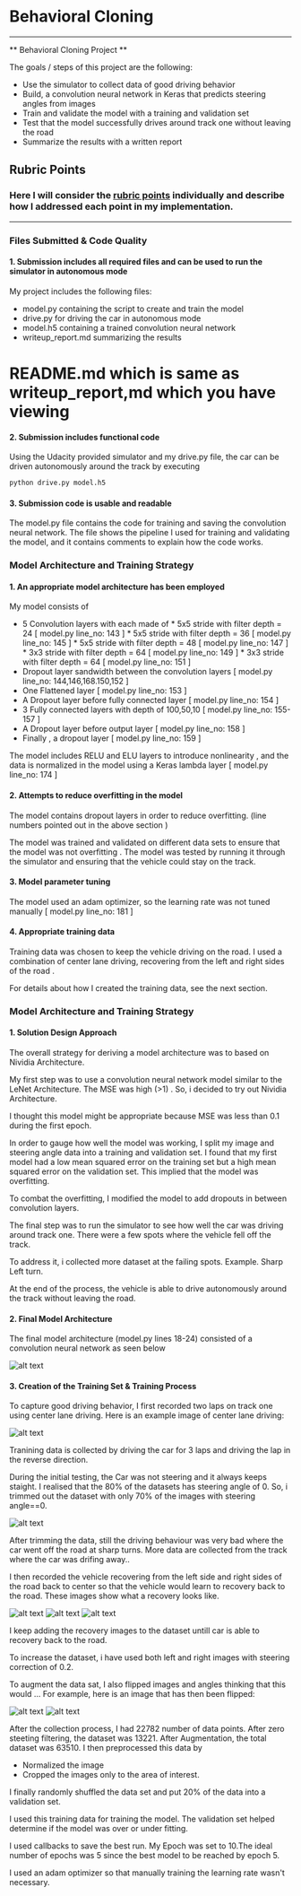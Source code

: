 # **Behavioral Cloning** 

---

** Behavioral Cloning Project **

The goals / steps of this project are the following:
* Use the simulator to collect data of good driving behavior
* Build, a convolution neural network in Keras that predicts steering angles from images
* Train and validate the model with a training and validation set
* Test that the model successfully drives around track one without leaving the road
* Summarize the results with a written report


[//]: # (Image References)

[image1]: images/architecture.jpg "Architecture"
[image2]: images/center_driving.jpg "Center Driving"
[image3]: images/left_recovery_1.jpg "Left Recovery"
[image4]: images/left_recovery_2.jpg "Left Recovery"
[image5]: images/right_recovery_1.jpg "Right Recovery"
[image6]: images/unflipped_image.jpg "Unflipper Image"
[image7]: images/flipped_image.jpg "Dataset"
[image8]: images/dataset.jpg "Dataset"

## Rubric Points
### Here I will consider the [rubric points](https://review.udacity.com/#!/rubrics/432/view) individually and describe how I addressed each point in my implementation.  

---
### Files Submitted & Code Quality

#### 1. Submission includes all required files and can be used to run the simulator in autonomous mode

My project includes the following files:
* model.py containing the script to create and train the model
* drive.py for driving the car in autonomous mode
* model.h5 containing a trained convolution neural network 
* writeup_report.md summarizing the results
# README.md which is same as writeup_report,md which you have viewing

#### 2. Submission includes functional code
Using the Udacity provided simulator and my drive.py file, the car can be driven autonomously around the track by executing 
```sh
python drive.py model.h5
```

#### 3. Submission code is usable and readable

The model.py file contains the code for training and saving the convolution neural network. The file shows the pipeline I used for training and validating the model, and it contains comments to explain how the code works.

### Model Architecture and Training Strategy

#### 1. An appropriate model architecture has been employed

My model consists of 
 * 5 Convolution layers with each made of
        * 5x5 stride with filter depth = 24 [ model.py line_no: 143  ]
        * 5x5 stride with filter depth = 36 [ model.py line_no: 145  ]
        * 5x5 stride with filter depth = 48 [ model.py line_no: 147  ]
        * 3x3 stride with filter depth = 64 [ model.py line_no: 149  ]
        * 3x3 stride with filter depth = 64 [ model.py line_no: 151  ]
 * Dropout layer sandwidth between the convolution layers [ model.py line_no: 144,146,168.150,152  ]
 * One Flattened layer  [ model.py line_no: 153  ]
 * A Dropout layer before fully connected layer [ model.py line_no: 154 ]
 * 3 Fully connected layers with depth of 100,50,10  [ model.py line_no: 155-157 ]
 * A Dropout layer before output layer [ model.py line_no: 158 ]
 * Finally , a dropout layer [ model.py line_no: 159 ]
        
The model includes RELU and ELU layers to introduce nonlinearity , and the data is normalized in the model using a Keras lambda layer [ model.py line_no: 174  ]

#### 2. Attempts to reduce overfitting in the model

The model contains dropout layers in order to reduce overfitting. (line numbers pointed out in the above section )

The model was trained and validated on different data sets to ensure that the model was not overfitting . The model was tested by running it through the simulator and ensuring that the vehicle could stay on the track.

#### 3. Model parameter tuning

The model used an adam optimizer, so the learning rate was not tuned manually  [ model.py line_no: 181  ]

#### 4. Appropriate training data

Training data was chosen to keep the vehicle driving on the road. I used a combination of center lane driving, recovering from the left and right sides of the road .

For details about how I created the training data, see the next section. 

### Model Architecture and Training Strategy

#### 1. Solution Design Approach

The overall strategy for deriving a model architecture was to based on Nividia Architecture. 

My first step was to use a convolution neural network model similar to the LeNet Architecture. The MSE was high (>1) . So, i decided to try out Nividia Architecture. 

I thought this model might be appropriate because MSE was less than 0.1 during the first epoch.

In order to gauge how well the model was working, I split my image and steering angle data into a training and validation set. I found that my first model had a low mean squared error on the training set but a high mean squared error on the validation set. This implied that the model was overfitting. 

To combat the overfitting, I modified the model to add dropouts in between convolution layers.

The final step was to run the simulator to see how well the car was driving around track one. There were a few spots where the vehicle fell off the track. 

To address it, i collected more dataset at the failing spots. Example. Sharp Left turn.

At the end of the process, the vehicle is able to drive autonomously around the track without leaving the road.

#### 2. Final Model Architecture

The final model architecture (model.py lines 18-24) consisted of a convolution neural network as seen below

![alt text][image1]

#### 3. Creation of the Training Set & Training Process

To capture good driving behavior, I first recorded two laps on track one using center lane driving. Here is an example image of center lane driving:

![alt text][image2]

Tranining data is collected by driving the car for 3 laps and driving the lap in the reverse direction. 

During the initial testing, the Car was not steering and it always keeps staight. I realised that the 80% of the datasets has steering angle of 0. So, i trimmed out the dataset with only 70% of the images with steering angle==0.

![alt text][image8]

After trimming the data, still the driving behaviour was very bad where the car went off the road at sharp turns.  More data are collected from the track where the car was drifing away.. 

I then recorded the vehicle recovering from the left side and right sides of the road back to center so that the vehicle would learn to recovery back to the road. These images show what a recovery looks like.

![alt text][image3]
![alt text][image4]
![alt text][image5]

I keep adding the recovery images to the dataset untill car is able to recovery back to the road.

To increase the dataset, i have used both left and right images with steering correction of 0.2.

To augment the data sat, I also flipped images and angles thinking that this would ... For example, here is an image that has then been flipped:

![alt text][image6]
![alt text][image7]

After the collection process, I had 22782 number of data points. After zero steeting filtering, the dataset was 13221. After Augmentation, the total dataset was 63510.
 I then preprocessed this data by 
  * Normalized the image
  * Cropped the images only to the area of interest.

I finally randomly shuffled the data set and put 20% of the data into a validation set. 

I used this training data for training the model. The validation set helped determine if the model was over or under fitting. 

I used callbacks to save the best run. My Epoch was set to 10.The ideal number of epochs was 5 since the best model to be reached by epoch 5. 

I used an adam optimizer so that manually training the learning rate wasn't necessary.
